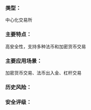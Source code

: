 ### 类型：

中心化交易所

### 主要特点：

高安全性，支持多种法币和加密货币交易



### 主要应用场景：

加密货币交易、法币出入金、杠杆交易



### 历史风险：



### 安全评级：
